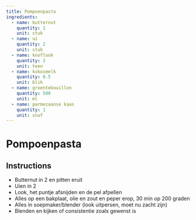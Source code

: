 ```yaml
---
title: Pompoenpasta
ingredients:
  - name: butternut
    quantity: 1
    unit: stuk
  - name: ui
    quantity: 2
    unit: stuk
  - name: knoflook
    quantity: 2
    unit: teen
  - name: kokosmelk
    quantity: 0.5
    unit: blik
  - name: groentebouillon
    quantity: 500
    unit: ml
  - name: parmezaanse kaas
    quantity: 1
    unit: snuf
---
```


# Pompoenpasta

## Instructions

  - Butternut in 2 en pitten eruit
  - Uien in 2
  - Look, het puntje afsnijden en de pel afpellen
  - Alles op een bakplaat, olie en zout en peper erop, 30 min op 200 graden
  - Alles in soepmaker/blender (look uitpersen, moet nu zacht zijn)
  - Blenden en kijken of consistentie zoals gewenst is